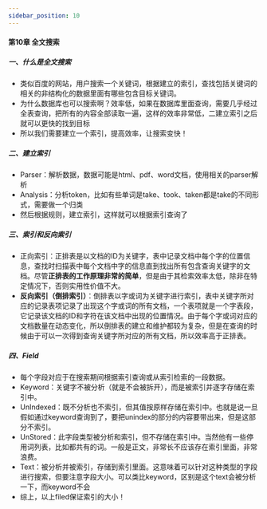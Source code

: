 ```yaml
---
sidebar_position: 10
---
```




#### 第10章 全文搜索

##### 一、什么是全文搜索

- 类似百度的网站，用户搜索一个关键词，根据建立的索引，查找包括关键词的相关的非结构化的数据里面有哪些包含目标关键词。
- 为什么数据库也可以搜索啊？效率低，如果在数据库里面查询，需要几乎经过全表查询，把所有的内容全部读取一遍，这样的效率非常低，二建立索引之后就可以更快的找到目标
- 所以我们需要建立一个索引，提高效率，让搜索变快！

##### 二、建立索引

- Parser：解析数据，数据可能是html、pdf、word文档，使用相关的parser解析
- Analysis：分析token，比如有些单词是take、took、taken都是take的不同形式，需要做一个归类
- 然后根据规则，建立索引，这样就可以根据索引查询了

##### 三、索引和反向索引

- 正向索引：正排表是以文档的ID为关键字，表中记录文档中每个字的位置信息，查找时扫描表中每个文档中字的信息直到找出所有包含查询关键字的文档。尽管**正排表的工作原理非常的简单**，但是由于其检索效率太低，除非在特定情况下，否则实用性价值不大。
- **反向索引（倒排索引）**：倒排表以字或词为关键字进行索引，表中关键字所对应的记录表项记录了出现这个字或词的所有文档，一个表项就是一个字表段，它记录该文档的ID和字符在该文档中出现的位置情况。由于每个字或词对应的文档数量在动态变化，所以倒排表的建立和维护都较为复杂，但是在查询的时候由于可以一次得到查询关键字所对应的所有文档，所以效率高于正排表。

##### 四、Field

- 每个字段对应于在搜索期间根据索引查询或从索引检索的一段数据。
- Keyword：关键字不被分析（就是不会被拆开），而是被索引并逐字存储在索引中。
- UnIndexed：既不分析也不索引，但其值按原样存储在索引中。也就是说一旦假如通过keyword查询到了，要把unindex的部分的内容要带出来，但是这部分不索引。
- UnStored：此字段类型被分析和索引，但不存储在索引中。当然他有一些停用词列表，比如都共有的词。一般是正文，非常长不应该存在索引里面，非常浪费。
- Text：被分析并被索引，存储到索引里面。这意味着可以针对这种类型的字段进行搜索，但要注意字段大小。可以类比keyword，区别是这个text会被分析一下，而keyword不会
- 综上，以上filed保证索引的大小！